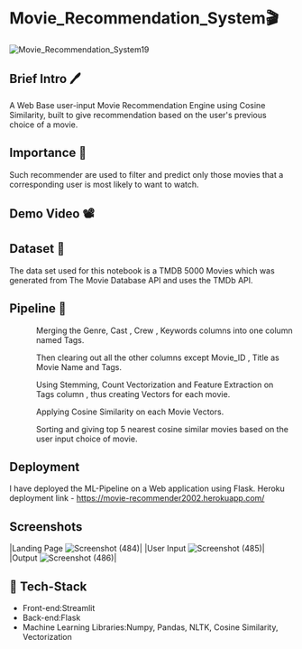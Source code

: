 # Movie_Recommendation_System🎬 
![Movie_Recommendation_System19](https://user-images.githubusercontent.com/84613393/198863557-3aed9695-a34c-4cf9-b574-3a80a8b04ee2.png)

## Brief Intro 🖊
A Web Base user-input Movie Recommendation Engine using Cosine Similarity, built to give recommendation based on the user's previous choice of a movie.

## Importance 📌
Such recommender are used to filter and predict only those movies that a corresponding user is most likely to want to watch.

## Demo Video 📽


## Dataset 📄
The data set used for this notebook is a TMDB 5000 Movies which was generated from The Movie Database API and uses the TMDb API.

## Pipeline 🔁
<ol>
  <ul> Merging the Genre, Cast , Crew , Keywords columns into one column named Tags.</ul>
  <ul> Then clearing out all the other columns except Movie_ID , Title as Movie Name and Tags. </ul>
  <ul> Using Stemming, Count Vectorization and Feature Extraction on Tags column , thus creating Vectors for each movie. </ul>
  <ul> Applying Cosine Similarity on each Movie Vectors. </ul>
  <ul> Sorting and giving top 5 nearest cosine similar movies based on the user input choice of movie. </ul>  
</ol>

## Deployment
I have deployed the ML-Pipeline on a Web application using Flask.
Heroku deployment link - https://movie-recommender2002.herokuapp.com/

## Screenshots
|Landing Page 
![Screenshot (484)](https://user-images.githubusercontent.com/84613393/198864582-9814d904-934b-4af0-b29b-c068b071d43d.png)|
|User Input
![Screenshot (485)](https://user-images.githubusercontent.com/84613393/198864610-9cd40c2d-14ba-4861-a5d1-93eca3697e99.png)|
|Output
![Screenshot (486)](https://user-images.githubusercontent.com/84613393/198864648-4883732f-4091-43e6-8ced-334c3f37caa5.png)|

 ## 🔨 Tech-Stack
 <ul>
  <li> Front-end:Streamlit </li>
  <li> Back-end:Flask </li>
  <li> Machine Learning Libraries:Numpy, Pandas, NLTK, Cosine Similarity, Vectorization</li>
 </ul>
